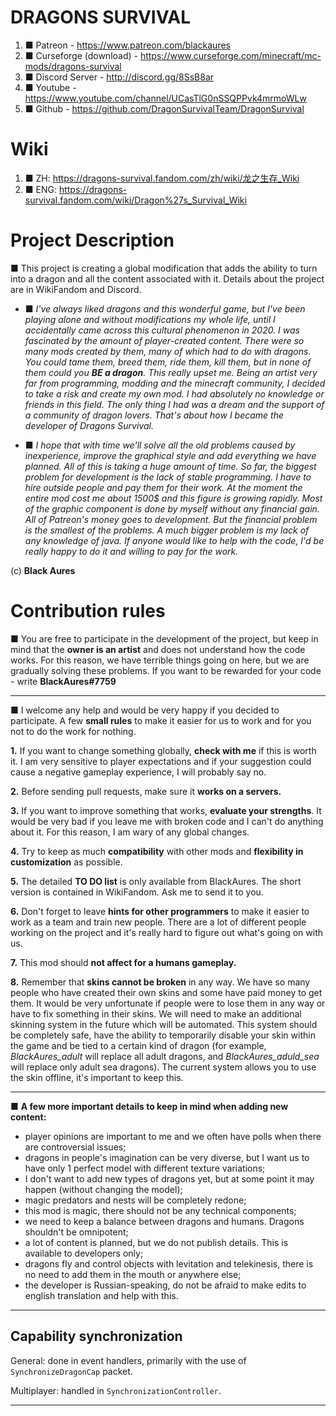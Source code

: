 # DRAGONS SURVIVAL

1. ■ Patreon - https://www.patreon.com/blackaures
2. ■ Сurseforge (download) - https://www.curseforge.com/minecraft/mc-mods/dragons-survival
3. ■ Discord Server - http://discord.gg/8SsB8ar
4. ■ Youtube - https://www.youtube.com/channel/UCasTlG0nSSQPPvk4mrmoWLw
5. ■ Github - https://github.com/DragonSurvivalTeam/DragonSurvival

# Wiki 
1. ■ ZH:  https://dragons-survival.fandom.com/zh/wiki/龙之生存_Wiki
2. ■ ENG: https://dragons-survival.fandom.com/wiki/Dragon%27s_Survival_Wiki

# Project Description
■ This project is creating a global modification that adds the ability to turn into a dragon and all the content associated with it. Details about the project are in WikiFandom and Discord. 

- ■ *I've always liked dragons and this wonderful game, but I've been playing alone and without modifications my whole life, until I accidentally came across this cultural phenomenon in 2020. I was fascinated by the amount of player-created content. There were so many mods created by them, many of which had to do with dragons. You could tame them, breed them, ride them, kill them, but in none of them could you **BE a dragon**. This really upset me. Being an artist very far from programming, modding and the minecraft community, I decided to take a risk and create my own mod. I had absolutely no knowledge or friends in this field. The only thing I had was a dream and the support of a community of dragon lovers. That's about how I became the developer of Dragons Survival.* 

- ■ *I hope that with time we'll solve all the old problems caused by inexperience, improve the graphical style and add everything we have planned. All of this is taking a huge amount of time. So far, the biggest problem for development is the lack of stable programming. I have to hire outside people and pay them for their work. At the moment the entire mod cost me about 1500$ and this figure is growing rapidly. Most of the graphic component is done by myself without any financial gain. All of Patreon's money goes to development. But the financial problem is the smallest of the problems. A much bigger problem is my lack of any knowledge of java. If anyone would like to help with the code, I'd be really happy to do it and willing to pay for the work.*

(c) **Black Aures**

# Contribution rules
■  You are free to participate in the development of the project, but keep in mind that the **owner is an artist** and does not understand how the code works. For this reason, we have terrible things going on here, but we are gradually solving these problems. If you want to be rewarded for your code - write **BlackAures#7759**
____
■  I welcome any help and would be very happy if you decided to participate. A few **small rules** to make it easier for us to work and for you not to do the work for nothing. 

**1.** If you want to change something globally, **check with me** if this is worth it. I am very sensitive to player expectations and if your suggestion could cause a negative gameplay experience, I will probably say no.

**2.** Before sending pull requests, make sure it **works on a servers.**

**3.** If you want to improve something that works, **evaluate your strengths**. It would be very bad if you leave me with broken code and I can't do anything about it. For this reason, I am wary of any global changes. 

**4.** Try to keep as much **compatibility** with other mods and **flexibility in customization** as possible.

**5.** The detailed **TO DO list** is only available from BlackAures. The short version is contained in WikiFandom. Ask me to send it to you.

**6.** Don't forget to leave **hints for other programmers** to make it easier to work as a team and train new people. There are a lot of different people working on the project and it's really hard to figure out what's going on with us. 

**7.** This mod should **not affect for a humans gameplay.**

**8.** Remember that **skins cannot be broken** in any way. We have so many people who have created their own skins and some have paid money to get them. It would be very unfortunate if people were to lose them in any way or have to fix something in their skins. We will need to make an additional skinning system in the future which will be automated. This system should be completely safe, have the ability to temporarily disable your skin within the game and be tied to a certain kind of dragon (for example, *BlackAures_adult* will replace all adult dragons, and *BlackAures_aduld_sea* will replace only adult sea dragons). The current system allows you to use the skin offline, it's important to keep this.
____
■  **A few more important details to keep in mind when adding new content:**
- player opinions are important to me and we often have polls when there are controversial issues;
- dragons in people's imagination can be very diverse, but I want us to have only 1 perfect model with different texture variations;
- I don't want to add new types of dragons yet, but at some point it may happen (without changing the model);
- magic predators and nests will be completely redone;
- this mod is magic, there should not be any technical components;
- we need to keep a balance between dragons and humans. Dragons shouldn't be omnipotent;
- a lot of content is planned, but we do not publish details. This is available to developers only;
- dragons fly and control objects with levitation and telekinesis, there is no need to add them in the mouth or anywhere else;
- the developer is Russian-speaking, do not be afraid to make edits to english translation and help with this.
____
## Capability synchronization

General: done in event handlers, primarily with the use of `SynchronizeDragonCap` packet.

Multiplayer: handled in `SynchronizationController`.
____
